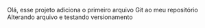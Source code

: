 Olá, esse projeto adiciona o primeiro arquivo Git ao meu repositório
Alterando arquivo e testando versionamento
